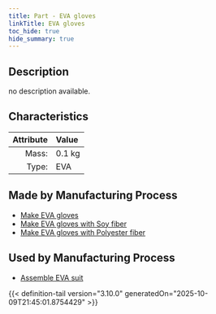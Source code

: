 ```yaml
---
title: Part - EVA gloves
linkTitle: EVA gloves
toc_hide: true
hide_summary: true
---
```

<!-- This is generated by the MarsSim HelpGenertor, do not edit. -->

## Description
no description available.

## Characteristics

| Attribute      | Value |
|--------:|:------|
|Mass:|0.1 kg|
|Type:|EVA|

## Made by Manufacturing Process

- [Make EVA gloves](/docs/definitions/process/make-eva-gloves)
- [Make EVA gloves with Soy fiber](/docs/definitions/process/make-eva-gloves-with-soy-fiber)
- [Make EVA gloves with Polyester fiber](/docs/definitions/process/make-eva-gloves-with-polyester-fiber)

## Used by Manufacturing Process

- [Assemble EVA suit](/docs/definitions/process/assemble-eva-suit)



{{< definition-tail version="3.10.0" generatedOn="2025-10-09T21:45:01.8754429" >}}



